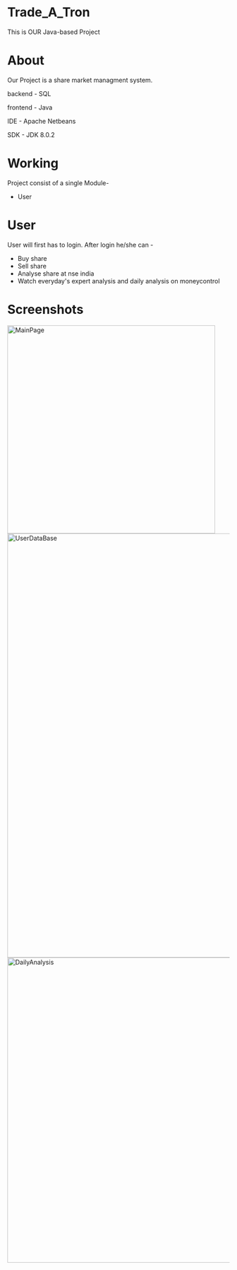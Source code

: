 # Trade_A_Tron

This is OUR Java-based Project

# About

Our Project is a share market managment system. 

backend - SQL

frontend - Java

IDE - Apache Netbeans

SDK - JDK 8.0.2

# Working

Project consist of a single Module-
 - User

# User

User will first has to login. After login he/she can -

 - Buy share
 - Sell share
 - Analyse share at nse india
 - Watch everyday's expert analysis and daily analysis on moneycontrol

# Screenshots

<img width="471" alt="MainPage" src="https://user-images.githubusercontent.com/53912907/123458852-2477a980-d603-11eb-9e14-a4cc571426e1.PNG">
<img width="960" alt="UserDataBase" src="https://user-images.githubusercontent.com/53912907/123458860-26416d00-d603-11eb-8b55-45da47d3a437.PNG">
<img width="691" alt="DailyAnalysis" src="https://user-images.githubusercontent.com/53912907/123458861-26da0380-d603-11eb-89fc-6a2480326976.PNG">

